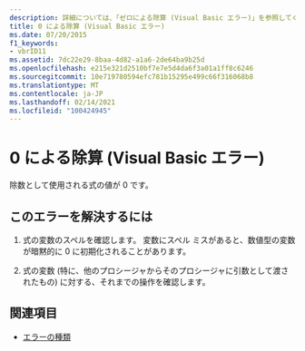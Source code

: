 ```yaml
---
description: 詳細については、「ゼロによる除算 (Visual Basic エラー)」を参照してください。
title: 0 による除算 (Visual Basic エラー)
ms.date: 07/20/2015
f1_keywords:
- vbrID11
ms.assetid: 7dc22e29-8baa-4d82-a1a6-2de64ba9b25d
ms.openlocfilehash: e215e321d2510bf7e7e5d4da6f3a01a1ff8c6246
ms.sourcegitcommit: 10e719780594efc781b15295e499c66f316068b8
ms.translationtype: MT
ms.contentlocale: ja-JP
ms.lasthandoff: 02/14/2021
ms.locfileid: "100424945"
---
```

# <a name="division-by-zero-visual-basic-error"></a>0 による除算 (Visual Basic エラー)

除数として使用される式の値が 0 です。  
  
## <a name="to-correct-this-error"></a>このエラーを解決するには  
  
1. 式の変数のスペルを確認します。 変数にスペル ミスがあると、数値型の変数が暗黙的に 0 に初期化されることがあります。  
  
2. 式の変数 (特に、他のプロシージャからそのプロシージャに引数として渡されたもの) に対する、それまでの操作を確認します。  
  
## <a name="see-also"></a>関連項目

- [エラーの種類](../programming-guide/language-features/error-types.md)
